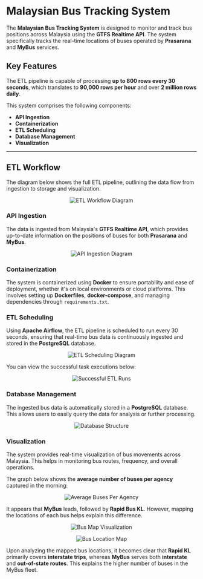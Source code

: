 # Malaysian Bus Tracking System

The **Malaysian Bus Tracking System** is designed to monitor and track bus positions across Malaysia using the **GTFS Realtime API**. The system specifically tracks the real-time locations of buses operated by **Prasarana** and **MyBus** services.

## Key Features
The ETL pipeline is capable of processing **up to 800 rows every 30 seconds**, which translates to **90,000 rows per hour** and over **2 million rows daily**.

This system comprises the following components:
- **API Ingestion**
- **Containerization**
- **ETL Scheduling**
- **Database Management**
- **Visualization**

---

## ETL Workflow
The diagram below shows the full ETL pipeline, outlining the data flow from ingestion to storage and visualization.

<p align="center">
  <img src="https://github.com/user-attachments/assets/dcb041d3-94f7-45c6-bbb4-20bac165a4ee" alt="ETL Workflow Diagram">
</p>

### API Ingestion
The data is ingested from Malaysia's **GTFS Realtime API**, which provides up-to-date information on the positions of buses for both **Prasarana** and **MyBus**.

<p align="center">
  <img src="https://github.com/user-attachments/assets/246e87aa-d820-4736-8e09-1b3f85362fd9" alt="API Ingestion Diagram">
</p>

### Containerization
The system is containerized using **Docker** to ensure portability and ease of deployment, whether it's on local environments or cloud platforms. This involves setting up **Dockerfiles**, **docker-compose**, and managing dependencies through `requirements.txt`.

### ETL Scheduling
Using **Apache Airflow**, the ETL pipeline is scheduled to run every 30 seconds, ensuring that real-time bus data is continuously ingested and stored in the **PostgreSQL** database.

<p align="center">
  <img src="https://github.com/user-attachments/assets/73c2101e-c9ab-4c4e-b9ac-6cf712da992d" alt="ETL Scheduling Diagram">
</p>

You can view the successful task executions below:

<p align="center">
  <img src="https://github.com/user-attachments/assets/4a9bae80-9d77-404c-912d-e9c5ac4c855e" alt="Successful ETL Runs">
</p>

### Database Management
The ingested bus data is automatically stored in a **PostgreSQL** database. This allows users to easily query the data for analysis or further processing.

<p align="center">
  <img src="https://github.com/user-attachments/assets/691cc01f-5a97-4d94-8d08-932116a74b30" alt="Database Structure">
</p>

### Visualization
The system provides real-time visualization of bus movements across Malaysia. This helps in monitoring bus routes, frequency, and overall operations.

The graph below shows the **average number of buses per agency** captured in the morning:

<p align="center">
  <img src="https://github.com/user-attachments/assets/a7ded64e-1bb5-4eb4-8b0c-93752e7b8f9f" alt="Average Buses Per Agency">
</p>

It appears that **MyBus** leads, followed by **Rapid Bus KL**. However, mapping the locations of each bus helps explain this difference.

<p align="center">
  <img src="https://github.com/user-attachments/assets/37baad0b-74e2-4536-a332-e351e71d09d5" alt="Bus Map Visualization">
</p>

<p align="center">
  <img src="https://github.com/user-attachments/assets/881b7615-a50b-4481-808a-833262b228bd" alt="Bus Location Map">
</p>

Upon analyzing the mapped bus locations, it becomes clear that **Rapid KL** primarily covers **interstate trips**, whereas **MyBus** serves both **interstate** and **out-of-state routes**. This explains the higher number of buses in the MyBus fleet.
